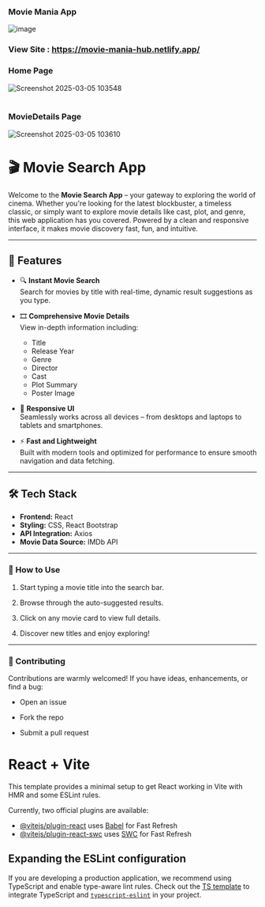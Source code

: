 ### Movie Mania App
![image](https://github.com/user-attachments/assets/6d5450a6-c1b4-41a4-8d92-3c13d513b8e8)

### View Site : https://movie-mania-hub.netlify.app/

###                                                Home Page
![Screenshot 2025-03-05 103548](https://github.com/user-attachments/assets/7195b47a-6613-46b3-9914-7b7209951922)
<br>
<br>
###                                              MovieDetails Page
![Screenshot 2025-03-05 103610](https://github.com/user-attachments/assets/dbcf7250-4401-416c-9fdc-e8355a800aa6)

# 🎬 Movie Search App

Welcome to the **Movie Search App** – your gateway to exploring the world of cinema. Whether you're looking for the latest blockbuster, a timeless classic, or simply want to explore movie details like cast, plot, and genre, this web application has you covered. Powered by a clean and responsive interface, it makes movie discovery fast, fun, and intuitive.

---

## 🚀 Features

- 🔍 **Instant Movie Search**  
  Search for movies by title with real-time, dynamic result suggestions as you type.

- 🎞️ **Comprehensive Movie Details**  
  View in-depth information including:
  - Title
  - Release Year
  - Genre
  - Director
  - Cast
  - Plot Summary
  - Poster Image

- 📱 **Responsive UI**  
  Seamlessly works across all devices – from desktops and laptops to tablets and smartphones.

- ⚡ **Fast and Lightweight**  
  Built with modern tools and optimized for performance to ensure smooth navigation and data fetching.

---

## 🛠️ Tech Stack

- **Frontend:** React  
- **Styling:** CSS, React Bootstrap  
- **API Integration:** Axios  
- **Movie Data Source:** IMDb API  

---

### 🎯 How to Use


1. Start typing a movie title into the search bar.

2. Browse through the auto-suggested results.

3. Click on any movie card to view full details.

4. Discover new titles and enjoy exploring!

----

### 🤝 Contributing

Contributions are warmly welcomed!
If you have ideas, enhancements, or find a bug:

- Open an issue

- Fork the repo

- Submit a pull request

# React + Vite

This template provides a minimal setup to get React working in Vite with HMR and some ESLint rules.

Currently, two official plugins are available:

- [@vitejs/plugin-react](https://github.com/vitejs/vite-plugin-react/blob/main/packages/plugin-react/README.md) uses [Babel](https://babeljs.io/) for Fast Refresh
- [@vitejs/plugin-react-swc](https://github.com/vitejs/vite-plugin-react-swc) uses [SWC](https://swc.rs/) for Fast Refresh

## Expanding the ESLint configuration

If you are developing a production application, we recommend using TypeScript and enable type-aware lint rules. Check out the [TS template](https://github.com/vitejs/vite/tree/main/packages/create-vite/template-react-ts) to integrate TypeScript and [`typescript-eslint`](https://typescript-eslint.io) in your project.
